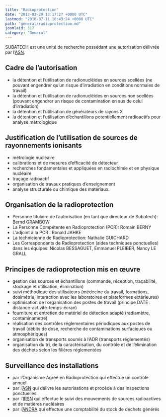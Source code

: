 ```yaml
---
title: "Radioprotection"
date: "2013-03-29 13:17:27 +0000 UTC"
lastmod: "2016-07-11 10:43:24 +0000 UTC"
path: "general/radioprotection.md"
joomlaid: 317
category: "General"
---
```

SUBATECH est une unité de recherche possédant une autorisation délivrée par l’[ASN](http://www.asn.fr).

Cadre de l’autorisation
-----------------------

*   la détention et l’utilisation de radionucléides en sources scellées (ne pouvant engendrer qu’un risque d’irradiation en conditions normales de travail)
*   la détention et l’utilisation de radionucléides en sources non scellées (pouvant engendrer un risque de contamination en sus de celui d’irradiation)
*   la détention et l’utilisation de générateurs de rayons X
*   la détention et l’utilisation d’échantillons potentiellement radioactifs pour analyse métrologique

Justification de l’utilisation de sources de rayonnements ionisants
-------------------------------------------------------------------

*   métrologie nucléaire
*   calibrations et de mesures d’efficacité de détecteur
*   recherches fondamentales et appliquées en radiochimie et en physique nucléaire
*   traçage radioactif
*   organisation de travaux pratiques d’enseignement
*   analyse structurale ou chimique des matériaux.

Organisation de la radioprotection
----------------------------------

*   Personne titulaire de l’autorisation (en tant que directeur de Subatech): Bernd GRAMBOW
*   La Personne Compétente en Radioprotection (PCR): Romain BERNY
*   L'adjoint à la PCR : Ronald JAHKE
*   La technicienne de Radioprotection: Nathalie GUICHARD
*   Les Correspondants de Radioprotection (aides techniques ponctuelles) dans les équipes: Nicolas BESSAGUET, Emmanuel PLEIBER, Nancy LE GRALL

Principes de radioprotection mis en œuvre
-----------------------------------------

*   gestion des sources et échantillons (commande, réception, traçabilité, stockage et utilisation, élimination)
*   suivi méthodique des utilisateurs (médecine du travail, formations, dosimétrie, interaction avec les laboratoires et plateformes extérieures)
*   optimisation de l’organisation des postes de travail (principe DATE : distance-activité-temps-écran)
*   fourniture et entretien de matériel de détection adapté (radiamètre, contaminamètre)
*   réalisation des contrôles réglementaires périodiques aux postes de travail (débits de dose, recherche de contaminations surfaciques ou atmosphériques)
*   organisation de transports soumis à l’ADR (transports réglementés)
*   organisation du tri, de la caractérisation, du contrôle et de l’élimination des déchets selon les filières réglementées

Surveillance des installations
------------------------------

*   par l’Organisme Agréé en Radioprotection qui effectue un contrôle annuel
*   par l’[ASN](http://www.asn.fr) qui délivre les autorisations et procède à des inspections ponctuelles
*   par l’[IRSN](http://www.irsn.fr) qui effectue le suivi des mouvements de sources radioactives et de matières nucléaires
*   par l’[ANDRA](http://www.andra.fr) qui effectue une comptabilité du stock de déchets générés
